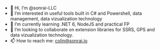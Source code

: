 - 👋 Hi, I’m @sonrai-LLC
- 👀 I’m interested in useful tools built in C# and Powershell, data management, data vizualization technology
- 🌱 I’m currently learning .NET 6, NodeJS and practical FP
- 💞️ I’m looking to collaborate on extension libraries for SSRS, GPS and data vizualization technology.
- 📫 How to reach me: colin@sonrai.io

<!---
sonrai-LLC/sonrai-LLC is a ✨ special ✨ repository because its `README.md` (this file) appears on your GitHub profile.
You can click the Preview link to take a look at your changes.
--->
